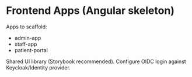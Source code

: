 # Frontend Apps (Angular skeleton)

Apps to scaffold:
- admin-app
- staff-app
- patient-portal

Shared UI library (Storybook recommended). Configure OIDC login against Keycloak/Identity provider.
